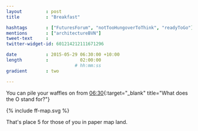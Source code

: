 ```yaml
---
layout         : post
title          : "Breakfast"

hashtags       : ["FuturesForum", "notTooHungoverToThink", "readyToGo"]
mentions       : ["architectureBVN"]
tweet-text     :
twitter-widget-id: 601214212111671296

date           : 2015-05-29 06:30:00 +10:00
length         :            02:00:00
                          # hh:mm:ss
gradient       : two

---
```


You can pile your waffles on from [06:30](https://www.youtube.com/watch?v=wuk8AOjGURE){:target="_blank" title="What does the O stand for?"}

<div class="the-map">{% include ff-map.svg %}</div>

That's place 5 for those of you in paper map land.